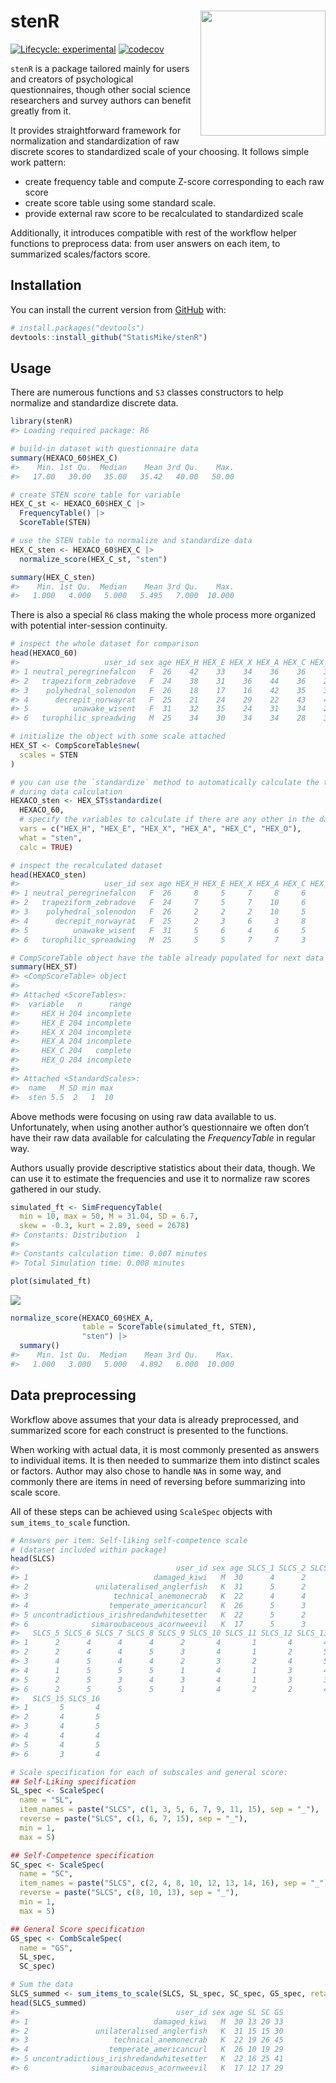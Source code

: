 
<!-- README.md is generated from README.Rmd. Please edit that file -->

# stenR <img src='man/figures/logo.png' align="right" width="200" style="float:right; width:200px !important;"/>

<!-- badges: start -->

[![Lifecycle:
experimental](https://img.shields.io/badge/lifecycle-experimental-blue.svg)](https://lifecycle.r-lib.org/articles/stages.html#experimental)
[![codecov](https://codecov.io/gh/StatisMike/stenR/branch/master/graph/badge.svg?token=H62VR1J454)](https://codecov.io/gh/StatisMike/stenR)
<!-- badges: end -->

`stenR` is a package tailored mainly for users and creators of
psychological questionnaires, though other social science researchers
and survey authors can benefit greatly from it.

It provides straightforward framework for normalization and
standardization of raw discrete scores to standardized scale of your
choosing. It follows simple work pattern:

-   create frequency table and compute Z-score corresponding to each raw
    score
-   create score table using some standard scale.
-   provide external raw score to be recalculated to standardized scale

Additionally, it introduces compatible with rest of the workflow helper
functions to preprocess data: from user answers on each item, to
summarized scales/factors score.

## Installation

You can install the current version from [GitHub](https://github.com/)
with:

``` r
# install.packages("devtools")
devtools::install_github("StatisMike/stenR")
```

## Usage

There are numerous functions and `S3` classes constructors to help
normalize and standardize discrete data.

``` r
library(stenR)
#> Loading required package: R6

# build-in dataset with questionnaire data
summary(HEXACO_60$HEX_C)
#>    Min. 1st Qu.  Median    Mean 3rd Qu.    Max. 
#>   17.00   30.00   35.00   35.42   40.00   50.00

# create STEN score table for variable
HEX_C_st <- HEXACO_60$HEX_C |>
  FrequencyTable() |>
  ScoreTable(STEN)

# use the STEN table to normalize and standardize data
HEX_C_sten <- HEXACO_60$HEX_C |>
  normalize_score(HEX_C_st, "sten")

summary(HEX_C_sten)
#>    Min. 1st Qu.  Median    Mean 3rd Qu.    Max. 
#>   1.000   4.000   5.000   5.495   7.000  10.000
```

There is also a special `R6` class making the whole process more
organized with potential inter-session continuity.

``` r
# inspect the whole dataset for comparison
head(HEXACO_60)
#>                   user_id sex age HEX_H HEX_E HEX_X HEX_A HEX_C HEX_O
#> 1 neutral_peregrinefalcon   F  26    42    33    34    36    36    31
#> 2   trapeziform_zebradove   F  24    38    31    36    44    36    28
#> 3    polyhedral_solenodon   F  26    18    17    16    42    35    37
#> 4      decrepit_norwayrat   F  25    21    24    29    22    43    47
#> 5          unawake_wisent   F  31    32    35    24    31    34    28
#> 6   turophilic_spreadwing   M  25    34    30    34    34    28    39

# initialize the object with some scale attached
HEX_ST <- CompScoreTable$new(
  scales = STEN
)

# you can use the `standardize` method to automatically calculate the tables
# during data calculation
HEXACO_sten <- HEX_ST$standardize(
  HEXACO_60,
  # specify the variables to calculate if there are any other in the data.frame
  vars = c("HEX_H", "HEX_E", "HEX_X", "HEX_A", "HEX_C", "HEX_O"),
  what = "sten",
  calc = TRUE)

# inspect the recalculated dataset
head(HEXACO_sten)
#>                   user_id sex age HEX_H HEX_E HEX_X HEX_A HEX_C HEX_O
#> 1 neutral_peregrinefalcon   F  26     8     5     7     8     6     3
#> 2   trapeziform_zebradove   F  24     7     5     7    10     6     2
#> 3    polyhedral_solenodon   F  26     2     2     2    10     5     5
#> 4      decrepit_norwayrat   F  25     2     3     6     3     8     9
#> 5          unawake_wisent   F  31     5     6     4     6     5     2
#> 6   turophilic_spreadwing   M  25     5     5     7     7     3     6

# CompScoreTable object have the table already populated for next data input
summary(HEX_ST)
#> <CompScoreTable> object
#> 
#> Attached <ScoreTables>:
#>  variable   n      range
#>     HEX_H 204 incomplete
#>     HEX_E 204 incomplete
#>     HEX_X 204 incomplete
#>     HEX_A 204 incomplete
#>     HEX_C 204   complete
#>     HEX_O 204 incomplete
#> 
#> Attached <StandardScales>:
#>  name   M SD min max
#>  sten 5.5  2   1  10
```

Above methods were focusing on using raw data available to us.
Unfortunately, when using another author’s questionnaire we often don’t
have their raw data available for calculating the *FrequencyTable* in
regular way.

Authors usually provide descriptive statistics about their data, though.
We can use it to estimate the frequencies and use it to normalize raw
scores gathered in our study.

``` r
simulated_ft <- SimFrequencyTable(
  min = 10, max = 50, M = 31.04, SD = 6.7, 
  skew = -0.3, kurt = 2.89, seed = 2678)
#> Constants: Distribution  1  
#> 
#> Constants calculation time: 0.007 minutes 
#> Total Simulation time: 0.008 minutes

plot(simulated_ft)
```

![](man/figures/README-simulated_use-1.png)<!-- -->

``` r
normalize_score(HEXACO_60$HEX_A,
                table = ScoreTable(simulated_ft, STEN),
                "sten") |>
  summary()
#>    Min. 1st Qu.  Median    Mean 3rd Qu.    Max. 
#>   1.000   3.000   5.000   4.892   6.000  10.000
```

## Data preprocessing

Workflow above assumes that your data is already preprocessed, and
summarized score for each construct is presented to the functions.

When working with actual data, it is most commonly presented as answers
to individual items. It is then needed to summarize them into distinct
scales or factors. Author may also chose to handle `NA`s in some way,
and commonly there are items in need of reversing before summarizing
into scale score.

All of these steps can be achieved using `ScaleSpec` objects with
`sum_items_to_scale` function.

``` r
# Answers per item: Self-liking self-competence scale
# (dataset included within package)
head(SLCS)
#>                                   user_id sex age SLCS_1 SLCS_2 SLCS_3 SLCS_4
#> 1                            damaged_kiwi   M  30      4      2      1      2
#> 2               unilateralised_anglerfish   K  31      5      2      2      1
#> 3                   technical_anemonecrab   K  22      4      4      4      4
#> 4                  temperate_americancurl   K  26      5      3      2      2
#> 5 uncontradictious_irishredandwhitesetter   K  22      5      2      3      4
#> 6              simaroubaceous_acornweevil   K  17      5      3      1      2
#>   SLCS_5 SLCS_6 SLCS_7 SLCS_8 SLCS_9 SLCS_10 SLCS_11 SLCS_12 SLCS_13 SLCS_14
#> 1      2      4      4      4      2       4       1       4       4       2
#> 2      2      4      4      5      3       4       1       2       5       1
#> 3      4      5      4      4      2       3       2       4       5       3
#> 4      1      5      5      5      1       4       1       3       4       2
#> 5      2      5      3      4      3       4       1       3       3       4
#> 6      2      5      5      5      1       4       2       2       4       1
#>   SLCS_15 SLCS_16
#> 1       5       4
#> 2       4       5
#> 3       4       5
#> 4       4       4
#> 5       4       5
#> 6       3       4

# Scale specification for each of subscales and general score:
## Self-Liking specification
SL_spec <- ScaleSpec(
  name = "SL",
  item_names = paste("SLCS", c(1, 3, 5, 6, 7, 9, 11, 15), sep = "_"),
  reverse = paste("SLCS", c(1, 6, 7, 15), sep = "_"),
  min = 1,
  max = 5)

## Self-Competence specification
SC_spec <- ScaleSpec(
  name = "SC",
  item_names = paste("SLCS", c(2, 4, 8, 10, 12, 13, 14, 16), sep = "_"),
  reverse = paste("SLCS", c(8, 10, 13), sep = "_"),
  min = 1,
  max = 5)

## General Score specification
GS_spec <- CombScaleSpec(
  name = "GS",
  SL_spec,
  SC_spec)

# Sum the data
SLCS_summed <- sum_items_to_scale(SLCS, SL_spec, SC_spec, GS_spec, retain = c("user_id", "sex", "age"))
head(SLCS_summed)
#>                                   user_id sex age SL SC GS
#> 1                            damaged_kiwi   M  30 13 20 33
#> 2               unilateralised_anglerfish   K  31 15 15 30
#> 3                   technical_anemonecrab   K  22 19 26 45
#> 4                  temperate_americancurl   K  26 10 19 29
#> 5 uncontradictious_irishredandwhitesetter   K  22 16 25 41
#> 6              simaroubaceous_acornweevil   K  17 12 17 29
```
